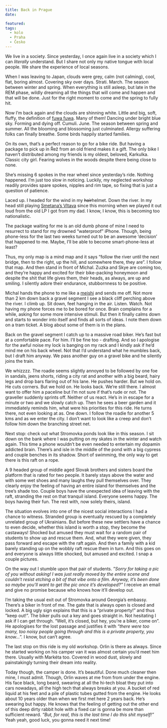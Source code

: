 ```yaml
---
title: Back in Prague
date:

featured:
tags:
  - kolo
  - Praha
  - Česko
---
```


We live in a society. Since yesterday, I once again live in a society which I can _literally_ understand. But I share not only my native tongue with local people. We share the experience of local seasons.

When I was leaving to Japan, clouds were grey, calm (not calming), cool, flat, boring almost. Covering sky over days. Strati. March. The season between winter and spring. When everything is still asleep, but late in the REM phase, wildly dreaming all the things that will come and happen and that will be done. Just for the right moment to come and the spring to fully hit.

Now I’m back again and the clouds are shinning white. Little and big, soft, fluffy, the definition of [fuwa fuwa](https://www.nhk.or.jp/lesson/english/easytravel_j/s1_ep8.html). Many of them! Dancing under bright blue sky. Forming and dying off. Cumuli. June. The season between spring and summer. All the blooming and blossoming just culminated. Allergy suffering folks can finally breathe. Some birds happily started families.

On its own, that’s a perfect reason to go for a bike ride. But having a package to pick up in Řež from an old friend makes it a gift. The only bike I haven’t distributed among my friends is my oldest, beloved, Karkulka. Classic city girl. Fearing wolves in the woods despite there being close to none.

She’s missing 6 spokes in the rear wheel since yesterday’s ride. Nothing happened. I’m just too slow in noticing. Luckily, my neglected workshop readily provides spare spokes, nipples and rim tape, so fixing that is just a question of patience.

Laced up. I headed for the wind in my ~~hair~~helmet. Down the river. In my head still playing [Smetana’s Vltava](https://www.youtube.com/watch?v=3G4NKzmfC-Q&ab_channel=RichardBrittain) since this morning when we played it out loud from the old LP I got from my dad. I know, I know, this is becoming too nationalistic.

The package waiting for me is an old dumb phone of mine I need to resurrect to stand for my drowned “waterproof” iPhone. Though, being phone-less for the last two weeks turned out to be an awesome ‘decision’ that happened to me. Maybe, I’ll be able to become smart-phone-less at least?

Thus, my only map is a mind map and it says “follow the river until the next bridge, then to the right, up the hill, and somewhere there, they are”. I follow that map. And then stand in front of Michal. Zuzka and Skye are coming too, and they’re happy and excited for their bike-packing honeymoon and despite the shit that life gives them, their heads, as always, are up and smiling. I silently adore their endurance, stubbornness to be positive.

Michal hands the phone to me like a [meishi](https://en.wikipedia.org/wiki/Business_card#Japan) and sends me off. Not more than 2 km down back a gravel segment I see a black cliff perching above the river. I climb up. Sit down, feet hanging in the air. Listen. Watch. Not having my phone forces me to be bored for once. Brain complains for a while, asking for some more intensive stimuli. But then it finally calms down and starts to wonder into itself and finds all sorts of ideas. I note them down on a tram ticket. A blog about some of them is in the plans.

Back on the gravel segment I catch up to a massive road biker. He’s fast but at a comfortable pace. For him. I’ll be fine too - drafting. And so I apologise for the awful noise my lock is banging on my rack and I kindly ask if he’d mind me on his back wheel. Not that I’d understand what he mumbles back, but I draft him anyway. We pass another guy on a gravel bike and he silently joins the train.

We whizzzz. The roadie seems slightly annoyed to be followed by one foe in sandals, jeens shorts, riding a city rat and another with a big beard, hairy legs and drop bars flaring out of his lane. He pushes harder. But we hold on. He cuts corners. But we hold on. He looks back. We’re still there. I almost want to offer him a paceline but I’m not sure if that’s rude or not. The graveller suddenly sprints off. Neither of us react. He’s in in escape for a minute or two and we slowly catch up. Then he sees a beer garden and it immediately reminds him, what were his priorities for this ride. He turns there, not even looking at as. One down. I follow the roadie for another 5 kms and as we enter the city. I don’t want to look like a creep and don’t follow him down the branching street net.

Next stop: check out what Stromovka ponds look like in this season. I sit down on the bank where I was putting on my skates in the winter and watch again. This time a phone wouldn’t be even needed to entertain my dopamin addicted brain. There’s and isle in the middle of the pond with a big cypress and couple benches in its shadow. Short of swimming, the only way to get there is this raft on a rope.

A 9 headed group of middle aged Slovak brothers and sisters board the platform that is rated for two people. It barely stays above the water and with some wet shoes and many laughs they pull themselves over. They clearly enjoy the feeling of having an entire island for themselves and the tree’s shade too. Couple boys have the unexpected idea of leaving with the raft, stranding the rest on that tranquil island. Everyone seems happy. The boys having their fun. The rest with, now solely theirs, island.

The situation evolves into one of the nicest social interactions I had a chance to witness. Stranded group is eventually rescued by a completely unrelated group of Ukrainians. But before these new settlers have a chance to even decide, whether this island is worth a stop, they become the castaways! Shocked but amused they must wait for a random pair of students to show up and rescue them. And, what they were given, they pass forward and escape with the raft again. And then a family with a kid barely standing up on the wobbly raft rescue them in turn. And this goes on and everyone is always little shocked, but amused and excited. I snap a couple pictures.

On the way out I stumble upon that pair of students. ”_Sorry for taking a pic of you without asking! I was just really moved by the entire scene and couldn’t resist etching a bit of that vibe onto a film. Anyway, it’s been done so maybe you’ll want to get the pic once it’s developed?”_ I receive an email and give no promise because who knows how it’ll develop out.

I’m taking the usual exit out of Stromovka around Georgia’s embassy. There’s a biker in front of me. The gate that is always open is closed and locked. A big ugly sign explains that this is a “private property!” and thus ”keep out!”. The biker pulls out a key and goes straight in. Not hesitating I ask if I can get through. “Well, it’s closed, but hey, you’re a biker, come on”. He apologises for the lost passage and justifies it with _“there were too many, too noisy people going through and this is a private property, you know…”._ I know, but can’t agree.

The last stop on this ride is my old workshop. Orlin is there as always. Since he started working on his camper van it was almost certain you’d meet him there. Usually with Markéta too. Covered in wood dust, slowly and painstakingly turning their dream into reality.

Today though, the camper is done. It’s beautiful. Done much cleaner then mine, I must admit. Though, Orlin waves at me from from under the engine. His face black, long beard, swearing at all the hi-tech bloat they put into cars nowadays, all the high tech that always breaks at you. A bucket of red liquid at his feet and a pile of plastic tubes gutted from the engine. He looks about 10 years older than when we first met here 2 years back. He’s swearing but happy. He knows that the feeling of getting out the other end of this deep dirty rabbit hole with a fixed car is gonna be more than sufficient reward. _“But, for real, this is the last time I do this shit myself!”_ Yeah yeah, good luck, you gonna need it next time!
